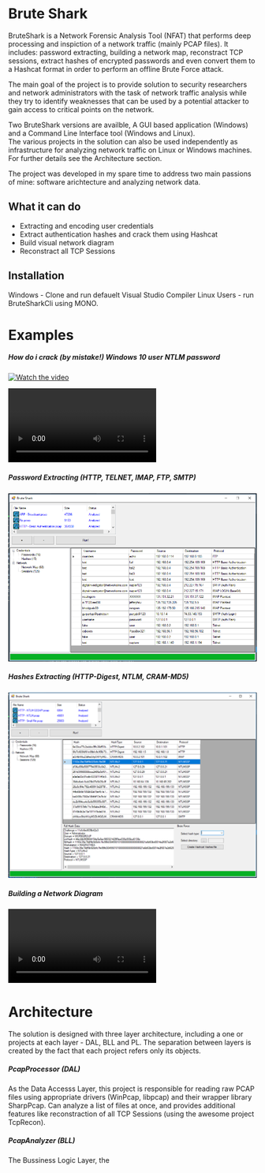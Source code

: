 # Brute Shark

BruteShark is a Network Forensic Analysis Tool (NFAT) that performs deep processing and inspiction of a network traffic (mainly PCAP files). It includes: password extracting, building a network map, reconstract TCP sessions, extract hashes of encrypted passwords and even convert them to a Hashcat format in order to perform an offline Brute Force attack.

The main goal of the project is to provide solution to security researchers and network administrators with the task of network traffic analysis while they try to identify weaknesses that can be used by a potential attacker to gain access to critical points on the network.

Two BruteShark versions are availble, A GUI based application (Windows) and a Command Line Interface tool (Windows and Linux).  
The various projects in the solution can also be used independently as infrastructure for analyzing network traffic on Linux or Windows machines. For further details see the Architecture section.

The project was developed in my spare time to address two main passions of mine: software arichtecture and analyzing network data.

## What it can do
* Extracting and encoding user credentials 
* Extract authentication hashes and crack them using Hashcat
* Build visual network diagram
* Reconstract all TCP Sessions

## Installation
Windows - Clone and run defauelt Visual Studio Compiler
Linux Users - run BruteSharkCli using MONO.

# Examples
##### How do i crack (by mistake!) Windows 10 user NTLM password

[![Watch the video](https://img.youtube.com/vi/AreguLxCCz4/hqdefault.jpg)](https://youtu.be/AreguLxCCz4)

![](readme_media/NTLM_With_Comments.mp4)
##### Password Extracting (HTTP, TELNET, IMAP, FTP, SMTP)
![](readme_media/Passwords.PNG)
##### Hashes Extracting (HTTP-Digest, NTLM, CRAM-MD5)
![](readme_media/Hashes.PNG)
##### Building a Network Diagram
![](readme_media/Network.mp4)

# Architecture
The solution is designed with three layer architecture, including a one or projects at each layer - DAL, BLL and PL.
The separation between layers is created by the fact that each project refers only its objects.
##### PcapProcessor (DAL)
As the Data Accesss Layer, this project is responsible for reading raw PCAP files using appropriate drivers (WinPcap, libpcap) and their wrapper library SharpPcap.
Can analyze a list of files at once, and provides additional features like reconstraction of all TCP Sessions (using the awesome project TcpRecon).
##### PcapAnalyzer (BLL)
The Bussiness Logic Layer, the 
